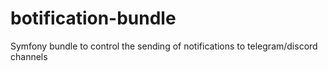 # botification-bundle
 Symfony bundle to control the sending of notifications to telegram/discord channels
